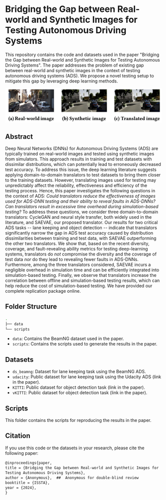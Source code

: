 # Bridging the Gap between Real-world and Synthetic Images for Testing Autonomous Driving Systems

This repository contains the code and datasets used in the paper "Bridging the Gap between Real-world and Synthetic Images for Testing Autonomous Driving Systems". The paper addresses the problem of existing gap between real-world and synthetic images in the context of testing autonomous driving systems (ADS). We propose a novel testing setup to mitigate this gap by leveraging deep learning methods.

<img src="fig.png" width="900">

## Abstract

Deep Neural Networks (DNNs) for Autonomous Driving Systems (ADS) are typically trained on real-world images and tested using synthetic images from simulators. This approach results in training and test datasets with dissimilar distributions, which can potentially lead to erroneously decreased test accuracy. To address this issue, the deep learning literature suggests applying domain-to-domain translators to test datasets to bring them closer to the training datasets. However, translating images used for testing may unpredictably affect the reliability, effectiveness and efficiency of the testing process.  Hence, this paper investigates the following questions in the context of ADS: *Could translators reduce the effectiveness of  images used for ADS-DNN testing and their ability to reveal faults in ADS-DNNs? Can translators result in excessive time overhead during simulation-based testing?* To address these questions, we consider three domain-to-domain translators: CycleGAN and neural style transfer, both widely used in the  literature, and SAEVAE, our proposed translator.  Our results for two critical ADS tasks -- lane keeping and object detection -- indicate that translators significantly narrow the gap in ADS test accuracy caused by distribution dissimilarities between training and test data, with SAEVAE outperforming the other two translators. We  show that, based on the recent diversity, coverage, and fault-revealing ability metrics for testing deep-learning systems, translators do *not* compromise the diversity and the coverage of test data  *nor* do they lead to revealing fewer faults in ADS-DNNs. Furthermore, among the three translators considered, SAEVAE incurs a negligible overhead in simulation time and can be efficiently integrated into simulation-based testing. Finally, we observe that translators increase the correlation between offline and simulation-based testing results, which can help reduce the cost of simulation-based testing. We have provided our complete replication package online.

## Folder Structure

```bash
.
├── data
└── scripts
```

- `data`: Contains the BeamNG dataset used in the paper.
- `scripts`: Contains the scripts used to generate the results in the paper.

## Datasets

- `ds_beamng`: Dataset for lane keeping task using the BeamNG ADS.
- `udacity`: Public dataset for lane keeping task using the Udacity ADS (link in the paper).
- `KITTI`: Public dataset for object detection task (link in the paper).
- `vKITTI`: Public dataset for object detection task (link in the paper).

## Scripts

This folder contains the scripts for reproducing the results in the paper.

## Citation

If you use this code or the datasets in your research, please cite the following paper:

```
@inproceedings{paper,
title = {Bridging the Gap between Real-world and Synthetic Images for Testing Autonomous Driving Systems},
author = {Anonymous},  ##  Anonymous for double-blind review
booktitle = {ISSTA},
year = {2024},
}
```
